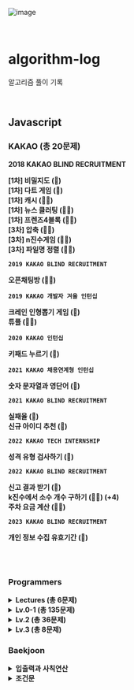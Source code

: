 ![image](https://user-images.githubusercontent.com/97934878/208298826-232f9659-06b6-49ec-ae6e-ce790ce57e78.png)

<br/>

# algorithm-log

알고리즘 풀이 기록

<br/>

## Javascript

### KAKAO (총 20문제)

<detail>
<summary><b>2018 KAKAO BLIND RECRUITMENT</summary>

<b>[1차] 비밀지도</b> (🌟)<br/>
<b>[1차] 다트 게임</b> (🌟)<br/>
<b>[1차] 캐시</b> (🌟🌟)<br/>
<b>[1차] 뉴스 클러팅</b> (🌟🌟)<br/>
<b>[1차] 프렌즈4블록</b> (🌟🌟)<br/>
<b>[3차] 압축</b> (🌟🌟)<br/>
<b>[3차] n진수게임</b> (🌟🌟)<br/>
<b>[3차] 파일명 정렬</b> (🌟🌟)<br/>

`2019 KAKAO BLIND RECRUITMENT`

<b>오픈채팅방</b> (🌟🌟)<br/>

`2019 KAKAO 개발자 겨울 인턴십`

<b>크레인 인형뽑기 게임</b> (🌟)<br/>
<b>튜플</b> (🌟🌟)<br/>

`2020 KAKAO 인턴십`

<b>키패드 누르기</b> (🌟)<br/>

`2021 KAKAO 채용연계형 인턴십`

<b>숫자 문자열과 영단어</b> (🌟)<br/>

`2021 KAKAO BLIND RECRUITMENT`

<b>실패율</b> (🌟)<br/>
<b>신규 아이디 추천</b> (🌟)<br/>

`2022 KAKAO TECH INTERNSHIP`

<b>성격 유형 검사하기</b> (🌟)<br/>

`2022 KAKAO BLIND RECRUITMENT`

<b>신고 결과 받기</b> (🌟)<br/>
<b>k진수에서 소수 개수 구하기 (🌟🌟) (+4)</b><br/>
<b>주차 요금 계산 (🌟🌟)</b><br/>

`2023 KAKAO BLIND RECRUITMENT`

<b>개인 정보 수집 유효기간</b> (🌟)<br/>

</detail>
<br/>
<br/>

### Programmers

<!-- lectures -->
<details> 
  <summary><b>Lectures (총 6문제)</b></summary>
  - <b>그리디 : 큰 수 만들기</b><br/>
  - <b>이진 탐색 : 입국심사</b><br/>
  - <b>트라이 : 자동완성</b><br/>
  - <b>힙 : 배상 비용 최소화</b><br/>
  - <b>해시 테이블 : 베스트앨범</b><br/>
  - <b>스택/큐 : 프린터 실습</b><br/>
</details>

<!-- lv 0-1 -->
<details>
  <summary><b>Lv.0-1 (총 135문제)</b></summary>
  - <b>겹치는 선분의 길이</b> (🌟) (+4)<br/>
  - <b>안전지대</b> (🌟) (+2)<br/>
  - <b>문자열 나누기</b> (🌟)<br/>
  - <b>명예의 전당</b> (🌟)<br/>
  - <b>완주하지 못한 선수</b> (🌟)<br/>
  - <b>과일 장수</b> (🌟)<br/>
  - <b>체육복</b> (🌟)<br/>
  - <b>로또의 최고 순위와 최저 순위</b> (🌟)<br/>
  - <b>가장 가까운 같은 글자</b> (🌟)<br/>
  - <b>푸드 파이트 대회</b> (🌟)<br/>
  - <b>크기가 작은 부분 문자열</b> (🌟)<br/>
  - <b>소수 만들기</b> (🌟)<br/>
  - <b>모의고사</b> (🌟)<br/>
  - <b>소수 찾기</b> (🌟)<br/>
  - <b>콜라 문제</b> (🌟)<br/>
  - <b>폰켓몬</b> (🌟)<br/>
  - <b>2016년</b> (🌟)<br/>
  - <b>두 개 뽑아서 더하기</b> (🌟)<br/>
  - <b>K번째수</b> (🌟)<br/>
  - <b>문자열 내 마음대로 정렬하기</b> (🌟)<br/>
  - <b>삼총사</b> (🌟)<br/>
  - <b>최소직사각형</b> (🌟)<br/>
  - <b>시저 암호</b> (🌟)<br/>
  - <b>예산</b> (🌟)<br/>
  - <b>3진법 뒤집기</b> (🌟)<br/>
  - <b>이상한 문자 만들기</b> (🌟)<br/>
  - <b>같은 숫자는 싫어</b> (🌟)<br/>
  - <b>행렬의 덧셈</b> (🌟)<br/>
  - <b>부족한 금액 계산하기</b> (🌟)<br/>
  - <b>문자열 다루기 기본</b> (🌟)<br/>
  - <b>문자열 내림차순으로 배치하기</b> (🌟)<br/>
  - <b>내적</b> (🌟)<br/>
  - <b>수박수박수박수박수?</b> (🌟)<br/>
  - <b>가운데 글자 가져오기</b> (🌟)<br/>
  - <b>없는 숫자 더하기</b> (🌟)<br/>
  - <b>음양 더하기</b> (🌟)<br/>
  - <b>제일 작은 수 제거하기</b> (🌟)<br/>
  - <b>나누어 떨어지는 숫자 배열</b> (🌟)<br/>
  - <b>핸드폰 번호 가리기</b> (🌟)<br/>
  - <b>서울에서 김서방 찾기</b> (🌟)<br/>
  - <b>콜라즈 추측</b> (🌟)<br/>
  - <b>두 정수 사이의 값</b> (🌟)<br/>
  - <b>나머지가 1이 되는 수 찾기</b> (🌟)<br/>
  - <b>정수 내림차순으로 배치하기</b> (🌟)<br/>
  - <b>하샤드 수</b> (🌟)<br/>
  - <b>문자열을 정수로 바꾸기</b> (🌟)<br/>
  - <b>x만큼 간격이 있는 n개의 숫자</b> (🌟)<br/>
  - <b>문자열 내 p와 y의 개수</b> (🌟)<br/>
  - <b>정수 제곱근 판별</b> (🌟)<br/>
  - <b>자연수를 뒤집어 배열로 만들기</b> (🌟)<br/>
  - <b>약수의 합</b> (🌟)<br/>
  - <b>평균 구하기</b> (🌟)<br/>
  - <b>짝수와 홀수</b> (🌟)<br/>
  - <b>구슬을 나누는 경우의 수</b> (🌟🌟) (+3)<br/>
  - <b>A로 B 만들기</b> (🌟)<br/>
  - <b>팩토리얼</b> (🌟)<br/>
  - <b>OX 퀴즈</b> (🌟)<br/>
  - <b>저주의 숫자 3</b> (🌟)<br/>
  - <b>특이한 정렬</b> (🌟)<br/>
  - <b>치킨 쿠폰</b> (🌟)(+3)<br/>
  - <b>피자 나눠먹기</b> (🌟)<br/>
  - <b>문자열 밀기</b> (🌟)(+4)<br/>
  - <b>직사각형 넓이 구하기</b> (🌟)(+2)<br/>
  - <b>로그인 성공?</b> (🌟)<br/>
  - <b>컨트롤 제트</b> (🌟)<br/>
  - <b>외계어 사전</b> (🌟)<br/>
  - <b>삼각형의 완성조건</b> (🌟)<br/>
  - <b>캐릭터의 좌표</b> (🌟)(+3)<br/>
  - <b>최빈값 구하기</b> (🌟)(+2)<br/>
  - <b>분수의 덧셈</b> (🌟)<br/>
  - <b>문자열 계산하기</b> (🌟)(+3)<br/>
  - <b>소인수분해</b> (🌟)(+3)<br/>
  - <b>영어가 싫어요</b> (🌟)<br/>
  - <b>잘라서 배열로 저장하기</b> (🌟)<br/>
  - <b>공 던지기</b> (🌟)<br/>
  - <b>숨어있는 숫자의 덧셈(2)</b> (🌟)(+4)<br/>
  - <b>이진수 더하기</b> (🌟)<br/>
  - <b>7의 개수</b> (🌟)<br/>
  - <b>한 번만 등장한 문자</b> (🌟)<br/>
  - <b>진료순서 정하기</b> (🌟)<br/>
  - <b>k의 개수</b> (🌟)<br/>
  - <b>2차원으로 만들기</b> (🌟)<br/>
  - <b>모스부호(1)</b> (🌟)<br/>
  - <b>중복된 문자 제거</b> (🌟)<br/>
  - <b>합성수 찾기</b> (🌟)<br/>
  - <b>문자열 정렬하기(2)</b> (🌟)<br/>
  - <b>369게임</b> (🌟)<br/>
  - <b>인덱스 바꾸기</b> (🌟)<br/>
  - <b>숫자 찾기</b> (🌟)<br/>
  - <b>최댓값 만들기(2)</b> (🌟)<br/>
  - <b>외계행성의 나이</b> (🌟)<br/>
  - <b>배열 회전시키기</b> (🌟)<br/>
  - <b>약수 구하기</b> (🌟)<br/>
  - <b>가장 큰 수 찾기</b> (🌟)<br/>
  - <b>가위 바위 보</b> (🌟)<br/>
  - <b>문자열 정렬하기</b> (🌟)<br/>
  - <b>대문자와 소문자</b> (🌟)<br/>
  - <b>n의 배수 고르기</b> (🌟)<br/>
  - <b>세균 증식</b> (🌟)<br/>
  - <b>암호 해독</b> (🌟)<br/>
  - <b>주사위의 개수</b> (🌟)<br/>
  - <b>개미 군단</b> (🌟)<br/>
  - <b>모음 제거</b> (🌟)<br/>
  - <b>숨어있는 숫자의 덧셈</b> (🌟)<br/>
  - <b>문자열 안의 문자열</b> (🌟)<br/>
  - <b>배열의 유사도</b> (🌟)<br/>
  - <b>자릿수 더하기</b> (🌟)<br/>
  - <b>제곱수 판별하기</b> (🌟)<br/>
  - <b>옷가게 할인 받기</b> (🌟)<br/>
  - <b>순서 쌍의 개수</b> (🌟)<br/>
  - <b>중앙값 구하기</b> (🌟)<br/>
  - <b>특정 문자 제거하기</b> (🌟)<br/>
  - <b>문자 반복 출력하기</b> (🌟)<br/>
  - <b>짝수는 싫어요</b> (🌟)<br/>
  - <b>편지</b> (🌟)<br/>
  - <b>짝수 홀수 개수</b> (🌟)<br/>
  - <b>배열 자르기</b> (🌟)<br/>
  - <b>아이스 아메리카노</b> (🌟)<br/>
  - <b>배열 원소의 길이</b> (🌟)<br/>
  - <b>점의 위치 구하기</b> (🌟)<br/>
  - <b>삼각형의 완성조건(1)</b> (🌟)<br/>
  - <b>문자열 뒤집기</b> (🌟)<br/>
  - <b>최댓값 만들기(1)</b> (🌟)<br/>
  - <b>피자 나눠먹기(1)</b> (🌟)<br/>
  - <b>피자 나눠먹기(3)</b> (🌟)<br/>
  - <b>배열 뒤집기</b> (🌟)<br/>
  - <b>배열 두 배 만들기</b> (🌟)<br/>
  - <b>연속된 수의 합</b> (🌟)<br/>
  - <b>양꼬치</b> (🌟)<br/>
  - <b>나머지 구하기</b> (🌟)<br/>
</details>

<!-- lv 2 -->
<details> 
  <summary><b>Lv.2 (총 36문제)</b></summary>
  - <b>삼각 달팽이</b><br/>
  - <b>쿼드압축 후 개수 새기</b><br/>
  - <b>2개 이하로 다른 비트 (+6)</b><br/>
  - <b>가장 큰 수</b><br/>
  - <b>게임 맵 최단거리</b><br/>
  - <b>할인 행사 (+2)</b><br/>
  - <b>방문길이 (+4)</b><br/>
  - <b>땅따먹기 (+3)</b><br/>
  - <b>스킬트리</b><br/>
  - <b>피로도</b><br/>
  - <b>연속 부분 수열 합의 개수</b><br/>
  - <b>타겟 넘버 (뿌듯 🤭)</b><br/>
  - <b>귤 고르기</b><br/>
  - <b>프린터</b><br/>
  - <b>n^2 배열 자르기 (+3)</b><br/>
  - <b>기능개발</b><br/>
  - <b>위장</b><br/>
  - <b>행렬의 곱셈 (+3)</b><br/>
  - <b>H-index (+4)</b><br/>
  - <b>프린터 실습</b><br/>
  - <b>멀리 뛰기 (+6)</b><br/>
  - <b>점프와 순간이동 (+2)</b><br/>
  - <b>예상 대진표</b><br/>
  - <b>N개의 최소공배수</b><br/>
  - <b>구명보트</b><br/>
  - <b>영어 끝말잇기</b><br/>
  - <b>카펫</b><br/>
  - <b>짝지어 제거하기</b><br/>
  - <b>다음 큰  숫자</b><br/>
  - <b>파보나치 수</b><br/>
  - <b>숫자의 표현</b><br/>
  - <b>이진 변환 계속하기</b><br/>
  - <b>올바른 괄호</b><br/>
  - <b>최솟값 만들기</b><br/>
  - <b>JadenCase 문자열 만들기</b><br/>
  - <b>최댓값과 최솟값</b><br/>
</details>

<details> 
  <summary><b>Lv.3 (총 8문제)</b></summary>
  - <b>숫자 게임 (+2)</b><br/>
  - <b>단속카메라 (+3</b><br/>
  - <b>베스트앨범</b><br/>
  - <b>단어 변환 (처음으로 온전히 풀어낸 DFS!)</b><br/>
  - <b>야근 (+4)</b><br/>
  - <b>네트워크</b><br/>
  - <b>최고의 집합</b><br/>
  - <b>이중우선순위큐</b><br/>
</details>

### Baekjoon

<details> 
  <summary><b>입출력과 사칙연산</b></summary>
  - 1) 2557.	Hello World<br/>
  - 2) 1000. A+B<br/>
  - 3) 1001.	A-B<br/>
  - 4) 10998.	A×B<br/>
  - 5) 1008.	A/B<br/>
  - 6) 10869.	사칙연산<br/>
  - 7) 10926.	??!<br/>
  - 8) 18108.	1998년생인 내가 태국에서는 2541년생?!<br/>
  - 9) 10430.	나머지<br/>
  - 10) 2588.	곱셈<br/>
  - 10) 11382.	꼬마 정민<br/>
  - 11) 10171.	고양이<br/>
  - 11) 10172.	개<br/>
</details>

<details> 
  <summary><b>조건문</b></summary>
  - 1) 1330.	두 수 비교하기<br/>
  - 2) 9498.	시험 성적<br/>
  - 2) 2753.	윤년<br/>
</details>
